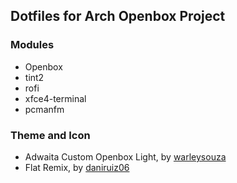 ## Dotfiles for Arch Openbox Project

### Modules

- Openbox
- tint2
- rofi
- xfce4-terminal
- pcmanfm

### Theme and Icon

- Adwaita Custom Openbox Light, by [warleysouza](https://www.box-look.org/p/1226549/)
- Flat Remix, by [daniruiz06](https://github.com/daniruiz/Flat-Remix)
